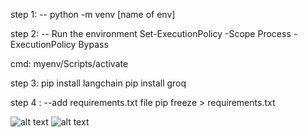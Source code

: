 step 1:
-- python -m venv [name of env]

step 2:
-- Run the environment
Set-ExecutionPolicy -Scope Process -ExecutionPolicy Bypass

cmd: myenv/Scripts/activate

step 3:
pip install langchain
pip install groq

step 4 :
--add requirements.txt file
pip freeze > requirements.txt

![alt text](image.png)
![alt text](image-1.png)
